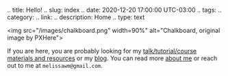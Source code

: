 .. title: Hello!
.. slug: index
.. date: 2020-12-20 17:00:00 UTC-03:00
.. tags:
.. category:
.. link:
.. description: Home
.. type: text

<img src="/images/chalkboard.png" width=90%" alt="Chalkboard, original image by PXHere">

If you are here, you are probably looking for my
[talk/tutorial/course materials and resources](resources/) or my
[blog](blog/). You can read more [about me](about-me/) or reach out to me at `melissawm@gmail.com`. 
